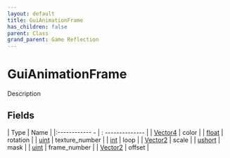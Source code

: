 ```yaml
---
layout: default
title: GuiAnimationFrame
has_children: false
parent: Class
grand_parent: Game Reflection
---
```

# GuiAnimationFrame
Description 

## Fields
| Type | Name |
|:------------ - | : -------------- |
| [Vector4](game-reflection/classes/vector4.md) | color |
| [float](game-reflection/components/float.md) | rotation |
| [uint](game-reflection/components/uint.md) | texture_number |
| [int](game-reflection/enums/int.md) | loop |
| [Vector2](game-reflection/classes/vector2.md) | scale |
| [ushort](game-reflection/enums/ushort.md) | mask |
| [uint](game-reflection/components/uint.md) | frame_number |
| [Vector2](game-reflection/classes/vector2.md) | offset |
